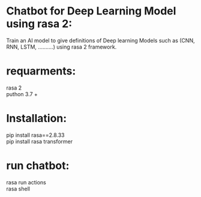 # Chatbot for Deep Learning Model using rasa 2:
Train an AI model to give definitions of Deep learning Models such as (CNN, RNN, LSTM, ..........) using rasa 2 framework.

# requarments:
rasa 2 </br>
puthon 3.7 +

# Installation:
pip install rasa==2.8.33 </br>
pip install rasa transformer

# run chatbot:
rasa run actions </br>
rasa shell


